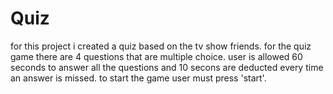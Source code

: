 # Quiz
for this project i created a quiz based on the tv show friends.
for the quiz game there are 4 questions that are multiple choice.
user is allowed 60 seconds to answer all the questions and 10 secons are deducted every time an answer is missed.
to start the game user must press 'start'.
